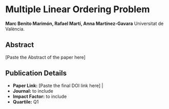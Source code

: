 # Multiple Linear Ordering Problem 

**Marc Benito Marimón, Rafael Martí, Anna Martínez-Gavara**
Universitat de València.

## Abstract
[Paste the Abstract of the paper here]

## Publication Details

- **Paper Link:** [Paste the final DOI link here] |
- **Journal:**  to include 
- **Impact Factor:**  to include 
- **Quartile:**  Q1




 

